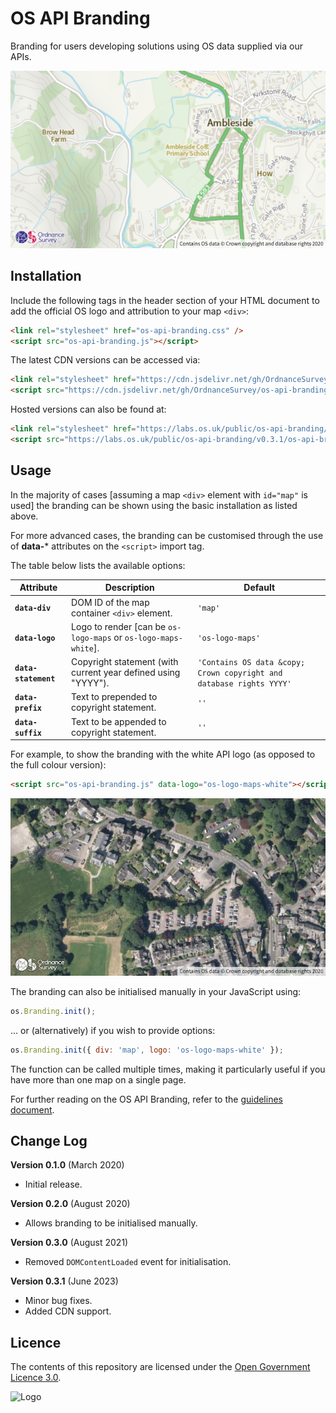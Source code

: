# OS API Branding

Branding for users developing solutions using OS data supplied via our APIs.

![screenshot default branding](media/os-api-branding-default.png)

## Installation

Include the following tags in the header section of your HTML document to add the official OS logo and attribution to your map `<div>`:

```html
<link rel="stylesheet" href="os-api-branding.css" />
<script src="os-api-branding.js"></script>
```

The latest CDN versions can be accessed via:

```html
<link rel="stylesheet" href="https://cdn.jsdelivr.net/gh/OrdnanceSurvey/os-api-branding/os-api-branding.css" />
<script src="https://cdn.jsdelivr.net/gh/OrdnanceSurvey/os-api-branding/os-api-branding.js"></script>
```

Hosted versions can also be found at:

```html
<link rel="stylesheet" href="https://labs.os.uk/public/os-api-branding/v0.3.1/os-api-branding.css" />
<script src="https://labs.os.uk/public/os-api-branding/v0.3.1/os-api-branding.js"></script>
```

## Usage

In the majority of cases [assuming a map `<div>` element with `id="map"` is used] the branding can be shown using the basic installation as listed above.

For more advanced cases, the branding can be customised through the use of **data-*** attributes on the `<script>` import tag.

The table below lists the available options:

|Attribute|Description|Default|
|--|--|--|
|**`data-div`**|DOM ID of the map container `<div>` element.|`'map'`|
|**`data-logo`**|Logo to render [can be `os-logo-maps` or `os-logo-maps-white`].|`'os-logo-maps'`|
|**`data-statement`**|Copyright statement (with current year defined using "YYYY").|`'Contains OS data &copy; Crown copyright and database rights YYYY'`|
|**`data-prefix`**|Text to prepended to copyright statement.|`''`|
|**`data-suffix`**|Text to be appended to copyright statement.|`''`|

For example, to show the branding with the white API logo (as opposed to the full colour version):

```html
<script src="os-api-branding.js" data-logo="os-logo-maps-white"></script>
```

![screenshot custom branding](media/os-api-branding-custom.png)

The branding can also be initialised manually in your JavaScript using:

```js
os.Branding.init();
```

... or (alternatively) if you wish to provide options:

```js
os.Branding.init({ div: 'map', logo: 'os-logo-maps-white' });
```

The function can be called multiple times, making it particularly useful if you have more than one map on a single page.

For further reading on the OS API Branding, refer to the [guidelines document](media/guidelines.pdf).

## Change Log

**Version 0.1.0** (March 2020)
- Initial release.

**Version 0.2.0** (August 2020)
- Allows branding to be initialised manually.

**Version 0.3.0** (August 2021)
- Removed `DOMContentLoaded` event for initialisation.

**Version 0.3.1** (June 2023)
- Minor bug fixes.
- Added CDN support.


## Licence

The contents of this repository are licensed under the [Open Government Licence 3.0](https://www.nationalarchives.gov.uk/doc/open-government-licence/version/).

![Logo](http://www.nationalarchives.gov.uk/images/infoman/ogl-symbol-41px-retina-black.png "OGL logo")
